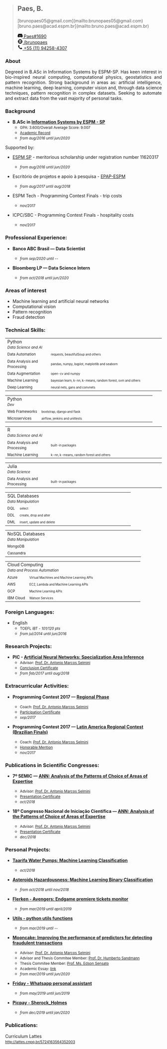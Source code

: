 > <h2>Paes, B.</h2>
> [brunopaes05@gmail.com](mailto:brunopaes05@gmail.com)<br/>
> [bruno.paes@acad.espm.br](mailto:bruno.paes@acad.espm.br)<br/>
>
> <a href=""><img src="/assets/img/discord.jpg" height="16px"/> Paes#1690</a><br/>
> <a href="http://linkedin.com/in/paesbh/" target="_blank"><img src="/assets/img/linkedin.png" height="16px"/> /brunopaes</a><br/>
> <a href=""><img src="/assets/img/phone.png" height="16px"/> +55 (11) 94258-4307</a><br/>

### About
<p style="text-align: justify">
    Degreed in B.ASc in Information Systems by ESPM-SP. Has keen interest in bio-inspired neural
    computing, computational physics, geostatistics and pattern recognition. Strong background in areas as:
    artificial intelligence, machine learning, deep learning, computer vision and, through data science
    techniques, pattern recognition in complex datasets. Seeking to automate and extract data from the vast
    majority of personal tasks.
</p>

### Background
- __B.ASc in [Information Systems by ESPM - SP](https://www.espm.br/graduacao/sao/sao-tech/)__
    - <small>GPA: 3.600/Overall Average Score: 9.007</small>
    - <small>[Academic Record](assets/files/1DQR476O.pdf)</small>
    - <small>_from aug/2016 until jun/2020_</small>

Supported by:
- [ESPM SP](https://www.espm.br/vestibular/bolsas-e-beneficios/) - meritorious scholarship under registration number 11620317
    - <small>_from aug/2016 until jun/2020_</small>

- Escritório de projetos e apoio à pesquisa - [EPAP-ESPM](https://pesquisa.espm.br/pesquisa-espm/escritorio-projetos-apoio-a-pesquisa/)
    - <small>_from aug/2017 until aug/2018_</small>
    
- ESPM Tech - Programming Contest Finals - trip costs
    - <small>nov/2017</small>

- ICPC/SBC - Programming Contest Finals - hospitality costs
    - <small>nov/2017</small>

### Professional Experience:
- __Banco ABC Brasil — Data Scientist__
    - <small>_from sep/2020 until --_</small>

- __Bloomberg LP — Data Science Intern__
    - <small>_from oct/2018 until jun/2020_</small>

### Areas of interest
- Machine learning and artificial neural networks
- Computational vision
- Pattern recognition
- Fraud detection

### Technical Skills:
<table>
    <tr><td colspan="2">
      Python
      <br/><small><i>Data Science and AI</i></small>
    </td></tr>  
    <tr>
      <td><small>Data Automation</small></td>
      <td width="350"><small><small>requests, beautifulSoup and others</small></small></td>
    </tr>
    <tr>
      <td><small>Data Analysis and Processing</small></td>
      <td width="350"><small><small>pandas, numpy, bqplot, matplotlib and seaborn</small></small></td>
    </tr>
    <tr>
      <td><small>Data Augmentation</small></td>
      <td width="350"><small><small>open-cv and numpy</small></small></td>
    </tr>
    <tr>
      <td><small>Machine Learning</small></td>
      <td width="350"><small><small>bayesian learn, k-nn, k-means, random forest, svm and others</small></small></td>
    </tr>
    <tr>
      <td><small>Deep Learning</small></td>
      <td width="350"><small><small>neural nets, gans and convnets</small></small></td>
    </tr>
</table>
<table>
    <tr><td colspan="2">
      Python
      <br/><small><i>Dev</i></small>
    </td></tr>
    <tr>
      <td><small>Web Frameworks</small></td>
      <td width="350"><small><small>bootstrap, django and flask</small></small></td>
    </tr>
    <tr>
      <td><small>Microservices</small></td>
      <td width="350"><small><small>airflow, jenkins and unittests</small></small></td>
    </tr>
</table>
<table>
    <tr><td colspan="2">
      R
      <br/><small><i>Data Science and AI</i></small>
    </td></tr>  
    <tr>
      <td><small>Data Analysis and Processing</small></td>
      <td width="350"><small><small>built-in packages</small></small></td>
    </tr>
    <tr>
      <td><small>Machine Learning</small></td>
      <td width="350"><small><small>k-nn, k-means, random forest and others</small></small></td>
    </tr>
</table>
<table>
    <tr><td colspan="2">
      Julia
      <br/><small><i>Data Science</i></small>
    </td></tr>  
    <tr>
      <td><small>Data Analysis and Processing</small></td>
      <td width="350"><small><small>built-in packages</small></small></td>
    </tr>
</table>
<table>
    <tr><td colspan="2">
      SQL Databases
      <br/><small><i>Data Manipulation</i></small>
    </td></tr>  
    <tr>
      <td><small>DQL</small></td>
      <td width="350"><small><small>select</small></small></td>
    </tr>
    <tr>
      <td><small>DDL</small></td>
      <td width="350"><small><small>create, drop and alter</small></small></td>
    </tr>
    <tr>
      <td><small>DML</small></td>
      <td width="350"><small><small>insert, update and delete</small></small></td>
    </tr>
</table>
<table>
    <tr><td colspan="2">
      NoSQL Databases
      <br/><small><i>Data Manipulation</i></small>
    </td></tr>  
    <tr>
      <td><small>MongoDB</small></td>
      <td width="350"><small><small> </small></small></td>
    </tr>
    <tr>
      <td><small>Cassandra</small></td>
      <td width="350"><small><small> </small></small></td>
    </tr>
</table>
<table>
    <tr><td colspan="2">
      Cloud Computing
      <br/><small><i>Data and Process Automation</i></small>
    </td></tr>
    <tr>
      <td><small>Azure</small></td>
      <td width="350"><small><small>Virtual Machines and Machine Learning APIs</small></small></td>
    </tr>
    <tr>
      <td><small>AWS</small></td>
      <td width="350"><small><small>EC2, Lambda and Machine Learning APIs</small></small></td>
    </tr>
    <tr>
      <td><small>GCP</small></td>
      <td width="350"><small><small>Machine Learning APIs</small></small></td>
    </tr>
    <tr>
      <td><small>IBM Cloud</small></td>
      <td width="350"><small><small>Watson Services</small></small></td>
    </tr>
</table>

### Foreign Languages:
- English
    - <small>TOEFL iBT - _101/120 pts_</small> 
    - <small>_from jul/2014 until jun/2016_</small>

### Research Projects:
- __PIC - [Artificial Neural Networks: Specialization Area Inference](http://bibliotecas.espm.br:8080/pergamumweb/vinculos/00009f/00009f2d.pdf)__
    - <small>Advisor: [Prof. Dr. Antonio Marcos Selmini](https://www.linkedin.com/in/marcos-selmini-5768191a/) </small>
    - <small>[Conclusion Certificate](assets/files/pic.pdf) </small>
    - <small>_from feb/2017 until aug/2018_</small>

### Extracurricular Activities:
- __Programming Contest 2017 — [Regional Phase](http://maratona.ime.usp.br/hist/2017/prim-fase17/reports/detailedfinalscoreboard/#)__
    - <small>Coach: [Prof. Dr. Antonio Marcos Selmini](https://www.linkedin.com/in/marcos-selmini-5768191a/) </small>
    - <small>[Participation Certificate](assets/files/2017_CertificateTeamHonorable_SABFP_366114.pdf) </small>
    - <small>_sep/2017_</small>
    
- __Programming Contest 2017 — [Latin America Regional Contest (Brazilian Finals)](http://maratona.ime.usp.br/hist/2017/resultados/resultadoLatam.pdf)__
    - <small>Coach: [Prof. Dr. Antonio Marcos Selmini](https://www.linkedin.com/in/marcos-selmini-5768191a/) </small>
    - <small>[Honorable Mention](assets/files/2017_CertificateTeamHonorable_South_America_Brazil_400655.pdf) </small>
    - <small>_nov/2017_</small>

### Publications in Scientific Congresses:
- __7º SEMIC — [ANN: Analysis of the Patterns of Choice of Areas of Expertise](http://bibliotecas.espm.br:8080/pergamumweb/vinculos/0000aa/0000aa9d.pdf)__
    - <small>Advisor: [Prof. Dr. Antonio Marcos Selmini](https://www.linkedin.com/in/marcos-selmini-5768191a/) </small>
    - <small>[Presentation Certificate](assets/files/semic.pdf) </small>
    - <small>_oct/2018_</small>
    
- __18º Congresso Nacional de Iniciação Científica — [ANN: Analysis of the Patterns of Choice of Areas of Expertise](http://conic-semesp.org.br/anais/files/2018/trabalho-1000000246.pdf)__
    - <small>Advisor: [Prof. Dr. Antonio Marcos Selmini](https://www.linkedin.com/in/marcos-selmini-5768191a/) </small>
    - <small>[Presentation Certificate](assets/files/conic.pdf) </small>
    - <small>_dec/2018_</small>

### Personal Projects:
- __[Taarifa Water Pumps: Machine Learning Classification](https://github.com/Brunopaes/Taarifa)__
    - <small>_oct/2018_</small>

- __[Asteroids Hazardousness: Machine Learning Binary Classification](https://github.com/Brunopaes/Asteroids_Nasa)__
    - <small>_from oct/2018 until nov/2018_</small>

- __[Flerken - Avengers: Endgame premiere tickets monitor](https://github.com/Brunopaes/flerken)__
    - <small>_from mar/2019 until april/2019_</small>

- __[Utils - python utils functions](https://github.com/Brunopaes/utils)__
    - <small>_from mar/2019 until --_</small>

- __[Mooncake: Improving the performance of predictors for detecting fraudulent transactions](https://github.com/Brunopaes/mooncake)__
    - <small>Advisor: [Prof. Dr. Antonio Marcos Selmini](https://www.linkedin.com/in/marcos-selmini-5768191a/) </small>
    - <small>Advisor and Thesis Commitee Member: [Prof. Dr. Humberto Sandmann](https://www.linkedin.com/in/hsandmann/) </small>
    - <small>Thesis Commitee Member: [Prof. Ms. Edson Sensato](https://www.linkedin.com/in/edson-sensato/) </small>
    - <small>Academic Essay: [link](https://github.com/Brunopaes/mooncake/blob/master/docs/PGT/PGT%2006.18.pdf) </small>
    - <small>_from mar/2019 until jun/2020_</small>

- __[Friday - Whatsapp personal assistant](https://github.com/Brunopaes/friday)__
    - <small>_from may/2019 until jun/2019_</small>

- __[Picpay - Sherock_Holmes](https://github.com/Brunopaes/picpay-sherock_holmes)__
    - <small>_from dec/2019 until jan/2020_</small>

### Publications:
<p>Curriculum Lattes<br/>
<a href="http://lattes.cnpq.br/5724163564352003"><small>http://lattes.cnpq.br/5724163564352003</small></a></p>
